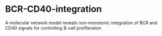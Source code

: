# BCR-CD40-integration
A molecular network model reveals non-monotonic integration of BCR and CD40 signals for controlling B-cell proliferation
